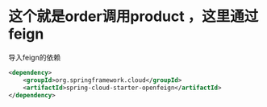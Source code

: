 # 这个就是order调用product ，这里通过feign


导入feign的依赖
```xml
<dependency>
    <groupId>org.springframework.cloud</groupId>
    <artifactId>spring-cloud-starter-openfeign</artifactId>
</dependency>
```